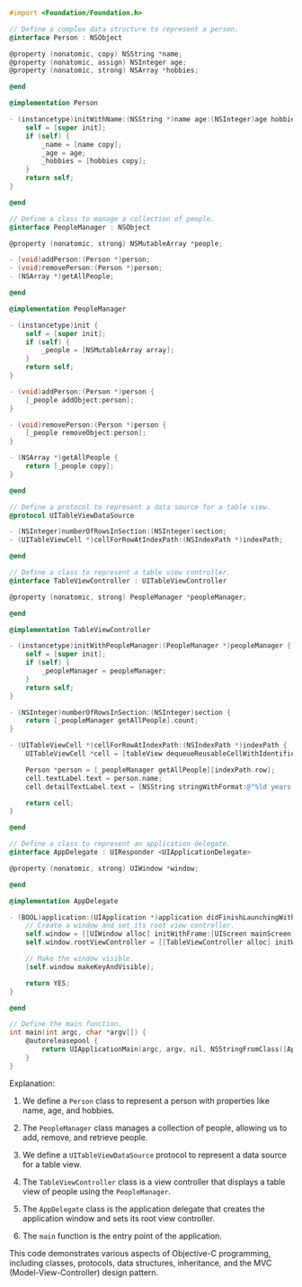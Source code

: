 ```objective-c
#import <Foundation/Foundation.h>

// Define a complex data structure to represent a person.
@interface Person : NSObject

@property (nonatomic, copy) NSString *name;
@property (nonatomic, assign) NSInteger age;
@property (nonatomic, strong) NSArray *hobbies;

@end

@implementation Person

- (instancetype)initWithName:(NSString *)name age:(NSInteger)age hobbies:(NSArray *)hobbies {
    self = [super init];
    if (self) {
        _name = [name copy];
        _age = age;
        _hobbies = [hobbies copy];
    }
    return self;
}

@end

// Define a class to manage a collection of people.
@interface PeopleManager : NSObject

@property (nonatomic, strong) NSMutableArray *people;

- (void)addPerson:(Person *)person;
- (void)removePerson:(Person *)person;
- (NSArray *)getAllPeople;

@end

@implementation PeopleManager

- (instancetype)init {
    self = [super init];
    if (self) {
        _people = [NSMutableArray array];
    }
    return self;
}

- (void)addPerson:(Person *)person {
    [_people addObject:person];
}

- (void)removePerson:(Person *)person {
    [_people removeObject:person];
}

- (NSArray *)getAllPeople {
    return [_people copy];
}

@end

// Define a protocol to represent a data source for a table view.
@protocol UITableViewDataSource

- (NSInteger)numberOfRowsInSection:(NSInteger)section;
- (UITableViewCell *)cellForRowAtIndexPath:(NSIndexPath *)indexPath;

@end

// Define a class to represent a table view controller.
@interface TableViewController : UITableViewController

@property (nonatomic, strong) PeopleManager *peopleManager;

@end

@implementation TableViewController

- (instancetype)initWithPeopleManager:(PeopleManager *)peopleManager {
    self = [super init];
    if (self) {
        _peopleManager = peopleManager;
    }
    return self;
}

- (NSInteger)numberOfRowsInSection:(NSInteger)section {
    return [_peopleManager getAllPeople].count;
}

- (UITableViewCell *)cellForRowAtIndexPath:(NSIndexPath *)indexPath {
    UITableViewCell *cell = [tableView dequeueReusableCellWithIdentifier:@"PersonCell" forIndexPath:indexPath];

    Person *person = [_peopleManager getAllPeople][indexPath.row];
    cell.textLabel.text = person.name;
    cell.detailTextLabel.text = [NSString stringWithFormat:@"%ld years old", person.age];

    return cell;
}

@end

// Define a class to represent an application delegate.
@interface AppDelegate : UIResponder <UIApplicationDelegate>

@property (nonatomic, strong) UIWindow *window;

@end

@implementation AppDelegate

- (BOOL)application:(UIApplication *)application didFinishLaunchingWithOptions:(NSDictionary *)launchOptions {
    // Create a window and set its root view controller.
    self.window = [[UIWindow alloc] initWithFrame:[UIScreen mainScreen].bounds];
    self.window.rootViewController = [[TableViewController alloc] initWithPeopleManager:[[PeopleManager alloc] init]];

    // Make the window visible.
    [self.window makeKeyAndVisible];

    return YES;
}

@end

// Define the main function.
int main(int argc, char *argv[]) {
    @autoreleasepool {
        return UIApplicationMain(argc, argv, nil, NSStringFromClass([AppDelegate class]));
    }
}
```

Explanation:

1. We define a `Person` class to represent a person with properties like name, age, and hobbies.

2. The `PeopleManager` class manages a collection of people, allowing us to add, remove, and retrieve people.

3. We define a `UITableViewDataSource` protocol to represent a data source for a table view.

4. The `TableViewController` class is a view controller that displays a table view of people using the `PeopleManager`.

5. The `AppDelegate` class is the application delegate that creates the application window and sets its root view controller.

6. The `main` function is the entry point of the application.

This code demonstrates various aspects of Objective-C programming, including classes, protocols, data structures, inheritance, and the MVC (Model-View-Controller) design pattern.